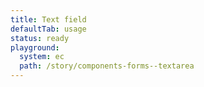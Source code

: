 ```yaml
---
title: Text field
defaultTab: usage
status: ready
playground:
  system: ec
  path: /story/components-forms--textarea
---
```

